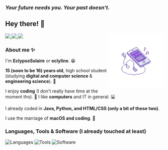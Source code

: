 ### *Your future needs you. Your past doesn't.*

## Hey there! 👋

<a href="https://eclypsesolaire.github.io/" target="_blank">
    <img src="https://img.shields.io/static/v1?message=Personal%20Website&logo=google-earth&label=&color=040404&logoColor=DBDBDB&labelColor=&style=for-the-badge">
</a>
<a href="https://discord.gg/" target="_blank">
    <img src="https://img.shields.io/static/v1?message=Discord&logo=discord&label=&color=7289da&logoColor=DBDBDB&labelColor=&style=for-the-badge">
</a>
<a href="https://instagram.com/eclyline" target="_blank">
    <img src="https://img.shields.io/static/v1?message=Instagram&logo=instagram&label=&color=C12584&logoColor=DBDBDB&labelColor=&style=for-the-badge">
</a>

<img src="profile/images/side/music-removebg.png" align=right width="35%">

### About me ✨
I'm **EclypseSolaire** *or* **eclyline**. 😁

**15 (soon to be 16) years old**, high school student (studying **digital and computer science** & **engineering science**). 🔭

I enjoy **coding** (I don't really have time at the moment tho). 😬
I like **computers** and IT in general. 💻

I already coded in **Java, Python, and HTML/CSS (only a bit of these two)**.

I use the marriage of **macOS and coding**. 👯

<h3>Languages, Tools & Software (I already touched at least)</h3>

![Languages](https://skillicons.dev/icons?i=java,py,html,css,md,bash)
![Tools](https://skillicons.dev/icons?i=gradle,maven,github,git,linux)
![Software](https://skillicons.dev/icons?i=vscodium,idea,eclipse,discord,phpstorm,pycharm,sublime,unity,notion)

